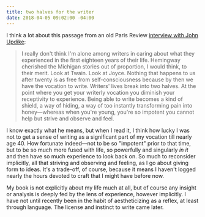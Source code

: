 ```yaml
---
title: two halves for the writer
date: 2018-04-05 09:02:00 -04:00
---
```


I think a lot about this passage from an old Paris Review [interview with John Updike](https://www.theparisreview.org/interviews/4219/john-updike-the-art-of-fiction-no-43-john-updike):

>I really don't think I'm alone among writers in caring about what they experienced in the first eighteen years of their life. Hemingway cherished the Michigan stories out of proportion, I would think, to their merit. Look at Twain. Look at Joyce. Nothing that happens to us after twenty is as free from self-consciousness because by then we have the vocation to write. Writers' lives break into two halves. At the point where you get your writerly vocation you diminish your receptivity to experience. Being able to write becomes a kind of shield, a way of hiding, a way of too instantly transforming pain into honey—whereas when you're young, you're so impotent you cannot help but strive and observe and feel. 

I know exactly what he means, but when I read it, I think how lucky I was not to get a sense of writing as a significant part of my vocation till nearly age 40. How fortunate indeed—not to be so "impotent" prior to that time, but to be so much more fused with life, so powerfully and singularly *in it* and then have so much experience to look back on. So much to reconsider implicitly, all that striving and observing and feeling, as I go about giving form to ideas. It's a trade-off, of course, because it means I haven't logged nearly the hours devoted to craft that I might have before now.  

My book is not explicitly about my life much at all, but of course any insight or analysis is deeply fed by the lens of experience, however implicitly. I have not until recently been in the habit of aestheticizing as a reflex, at least through language. The license and instinct to write came later. 